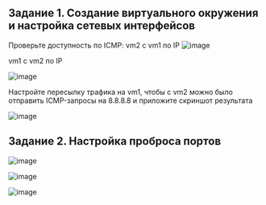 ## Задание 1. Создание виртуального окружения и настройка сетевых интерфейсов

Проверьте доступность по ICMP:
vm2 с vm1 по IP
![image](https://user-images.githubusercontent.com/121052923/222692244-9d5243f9-a7b1-4018-add3-33cf02b40f00.png)

vm1 с vm2 по IP

![image](https://user-images.githubusercontent.com/121052923/222692313-e7da8462-8a6a-4571-8de1-da881c72411d.png)

Настройте пересылку трафика на vm1, чтобы с vm2 можно было отправить ICMP-запросы на 8.8.8.8 и приложите скриншот результата

![image](https://user-images.githubusercontent.com/121052923/222692443-9f50447a-3337-4145-83a6-9ab6ce678d0a.png)

## Задание 2. Настройка проброса портов


![image](https://user-images.githubusercontent.com/121052923/222920990-f3f77ab6-81fe-4e21-853e-dc85a06eaf71.png)

![image](https://user-images.githubusercontent.com/121052923/222921008-23be0683-a33f-4bd2-9535-75da36d084dd.png)

![image](https://user-images.githubusercontent.com/121052923/222921019-f8e1a9db-6e12-47ab-9376-e03d93f35268.png)

